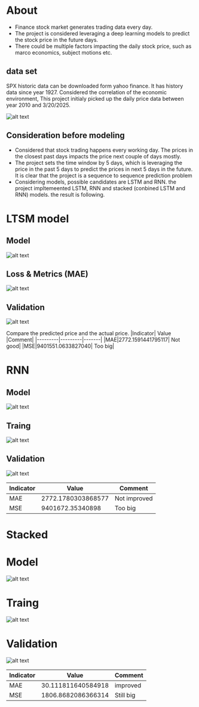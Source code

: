 # About
-	Finance stock market generates trading data every day. 
-	The project is considered leveraging a deep learning models to predict the stock price in the future days.
-	There could be multiple factors impacting the daily stock price, such as marco economics, subject motions etc. 

## data set
SPX historic data can be downloaded form yahoo finance. It has history data since year 1927. Considered the correlation of the economic environment, This project initialy picked up the daily price data between year 2010 and 3/20/2025.

  ![alt text](pics/data-origin.png)


## Consideration before modeling
-	Considered that stock trading happens every working day. The prices in the closest past days impacts the price next couple of days mostly.
-	The project sets the time window by 5 days, which is leveraging the price in the past 5 days to predict the prices in next 5 days in the future. It is clear that the project is a sequence to sequence prediction problem
-	Considering models, possible candidates are LSTM and RNN. the project impltemeented LSTM, RNN and stacked (conbined LSTM and RNN) models. the result is following. 


# LTSM model
## Model
 ![alt text](pics/LTSM-model.png)

## Loss & Metrics (MAE)
 ![alt text](pics/LTSM-Loss-metrics.png)

## Validation
 ![alt text](pics/LTSM-validation.png)

Compare the predicted price and the actual price. 
|Indicator|	Value	|Comment|
|---------|---------|-------|
|MAE|2772.1591441795117| Not good|
|MSE|9401551.0633827040| Too big|

# RNN
## Model
![alt text](pics/RNN-model.png)

## Traing
![alt text](pics/Rnn-loss-metrics.png)

## Validation
![alt text](pics/Rnn-validation.png)

|Indicator |Value|Comment|
|----------|-----|-------|
|MAE |2772.1780303868577| Not improved|
|MSE |9401672.35340898 | Too big |

# Stacked 
# Model
![alt text](pics/Stacked-model.png)

# Traing
![alt text](pics/Stacked-Loss-metrics.png)

# Validation
![alt text](pics/Stacked-validation.png)

|Indicator	|Value	|Comment|
|----------|-----|-------|
|MAE	|30.111811640584918	|improved|
|MSE	|1806.8682086366314	|Still big|

